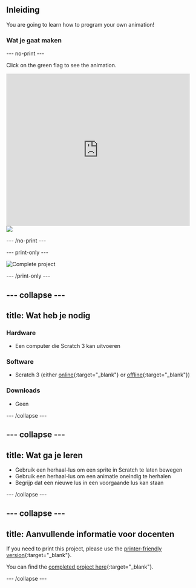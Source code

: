 ## Inleiding

You are going to learn how to program your own animation!

### Wat je gaat maken

\--- no-print \---

Click on the green flag to see the animation.

<div class="scratch-preview">
  <iframe allowtransparency="true" width="485" height="402" src="https://scratch.mit.edu/projects/embed/276873231/?autostart=false" frameborder="0" scrolling="no"></iframe>
  <img src="images/space-final.png">
</div>

\--- /no-print \---

\--- print-only \---

![Complete project](images/showcase_static.png)

\--- /print-only \---

## \--- collapse \---

## title: Wat heb je nodig

### Hardware

- Een computer die Scratch 3 kan uitvoeren

### Software

- Scratch 3 (either [online](https://rpf.io/scratchon){:target="_blank"} or [offline](https://rpf.io/scratchoff){:target="_blank"})

### Downloads

- Geen

\--- /collapse \---

## \--- collapse \---

## title: Wat ga je leren

- Gebruik een herhaal-lus om een sprite in Scratch te laten bewegen
- Gebruik een herhaal-lus om een animatie oneindig te herhalen
- Begrijp dat een nieuwe lus in een voorgaande lus kan staan

\--- /collapse \---

## \--- collapse \---

## title: Aanvullende informatie voor docenten

If you need to print this project, please use the [printer-friendly version](https://projects.raspberrypi.org/en/projects/lost-in-space/print){:target="_blank"}.

You can find the [completed project here](https://rpf.io/p/en/lost-in-space-get){:target="_blank"}.

\--- /collapse \---